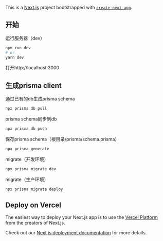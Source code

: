 This is a [Next.js](https://nextjs.org/) project bootstrapped with [`create-next-app`](https://github.com/vercel/next.js/tree/canary/packages/create-next-app).

## 开始

运行服务器（dev）

```bash
npm run dev
# or
yarn dev
```

打开http://localhost:3000

## 生成prisma client

通过已有的db生成prisma schema

```bash
npx prisma db pull
```

prisma schema同步到db

```bash
npx prisma db push
```

保存prisma schema（根目录/prisma/schema.prisma）

```bash
npx prisma generate
```

migrate（开发环境）

```bash
npx prisma migrate dev
```

migrate（生产环境）

```bash
npx prisma migrate deploy
```



## Deploy on Vercel

The easiest way to deploy your Next.js app is to use the [Vercel Platform](https://vercel.com/new?utm_medium=default-template&filter=next.js&utm_source=create-next-app&utm_campaign=create-next-app-readme) from the creators of Next.js.

Check out our [Next.js deployment documentation](https://nextjs.org/docs/deployment) for more details.
